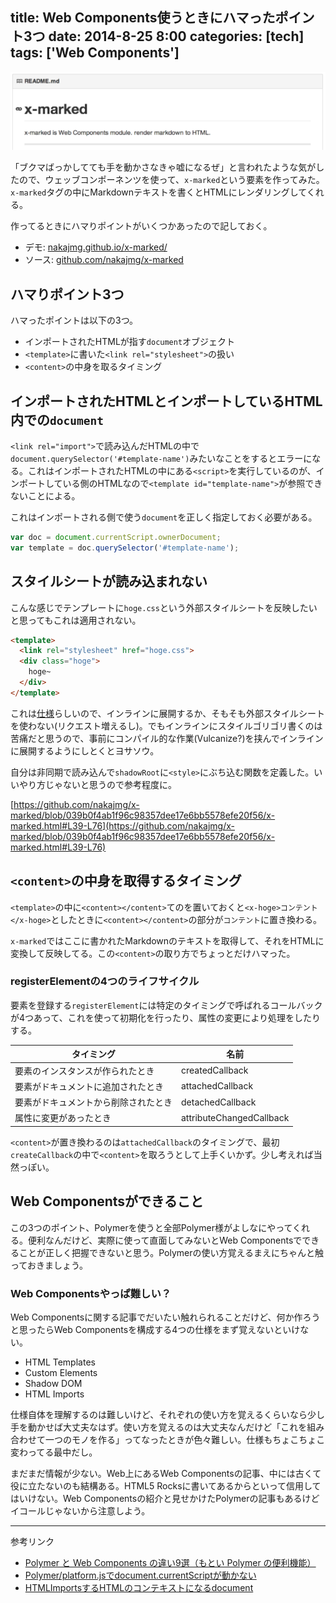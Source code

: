 title: Web Components使うときにハマったポイント3つ
date: 2014-8-25 8:00
categories: [tech]
tags: ['Web Components']
---

![x-marked](/img/photo/2014-08-25.png)

「ブクマばっかしてても手を動かさなきゃ嘘になるぜ」と言われたような気がしたので、ウェッブコンポーネンツを使って、`x-marked`という要素を作ってみた。`x-marked`タグの中にMarkdownテキストを書くとHTMLにレンダリングしてくれる。

作ってるときにハマりポイントがいくつかあったので記しておく。

<!-- more -->

* デモ: [nakajmg.github.io/x-marked/](http://nakajmg.github.io/x-marked/)
* ソース: [github.com/nakajmg/x-marked](https://github.com/nakajmg/x-marked)
  

## ハマりポイント3つ

ハマったポイントは以下の3つ。

* インポートされたHTMLが指す`document`オブジェクト
* `<template>`に書いた`<link rel="stylesheet">`の扱い
* `<content>`の中身を取るタイミング


## インポートされたHTMLとインポートしているHTML内での`document`

`<link rel="import">`で読み込んだHTMLの中で`document.querySelector('#template-name')`みたいなことをするとエラーになる。これはインポートされたHTMLの中にある`<script>`を実行しているのが、インポートしている側のHTMLなので`<template id="template-name">`が参照できないことによる。

これはインポートされる側で使う`document`を正しく指定しておく必要がある。

```javascript
var doc = document.currentScript.ownerDocument;
var template = doc.querySelector('#template-name');
```

## スタイルシートが読み込まれない

こんな感じでテンプレートに`hoge.css`という外部スタイルシートを反映したいと思ってもこれは適用されない。

```html
<template>
  <link rel="stylesheet" href="hoge.css">
  <div class="hoge">
    hoge~
  </div>
</template>
```

これは[仕様](http://www.w3.org/TR/shadow-dom/#inert-html-elements)らしいので、インラインに展開するか、そもそも外部スタイルシートを使わない(リクエスト増えるし)。でもインラインにスタイルゴリゴリ書くのは苦痛だと思うので、事前にコンパイル的な作業(Vulcanize?)を挟んでインラインに展開するようにしとくとヨサソウ。

自分は非同期で読み込んで`shadowRoot`に`<style>`にぶち込む関数を定義した。いいやり方じゃないと思うので参考程度に。

[https://github.com/nakajmg/x-marked/blob/039b0f4ab1f96c98357dee17e6bb5578efe20f56/x-marked.html#L39-L76](https://github.com/nakajmg/x-marked/blob/039b0f4ab1f96c98357dee17e6bb5578efe20f56/x-marked.html#L39-L76)


## `<content>`の中身を取得するタイミング

`<template>`の中に`<content></content>`てのを置いておくと`<x-hoge>コンテント</x-hoge>`としたときに`<content></content>`の部分が`コンテント`に置き換わる。

`x-marked`ではここに書かれたMarkdownのテキストを取得して、それをHTMLに変換して反映してる。この`<content>`の取り方でちょっとだけハマった。

### registerElementの4つのライフサイクル

要素を登録する`registerElement`には特定のタイミングで呼ばれるコールバックが4つあって、これを使って初期化を行ったり、属性の変更により処理をしたりする。

|タイミング|名前|
|---|---|
|要素のインスタンスが作られたとき|createdCallback | 
|要素がドキュメントに追加されたとき|attachedCallback|
|要素がドキュメントから削除されたとき|detachedCallback|
|属性に変更があったとき|attributeChangedCallback|

`<content>`が置き換わるのは`attachedCallback`のタイミングで、最初`createCallback`の中で`<content>`を取ろうとして上手くいかず。少し考えれば当然っぽい。


## Web Componentsができること

この3つのポイント、Polymerを使うと全部Polymer様がよしなにやってくれる。便利なんだけど、実際に使って直面してみないとWeb Componentsでできることが正しく把握できないと思う。Polymerの使い方覚えるまえにちゃんと触っておきましょう。

### Web Componentsやっぱ難しい？

Web Componentsに関する記事でだいたい触れられることだけど、何か作ろうと思ったらWeb Componentsを構成する4つの仕様をまず覚えないといけない。

* HTML Templates
* Custom Elements
* Shadow DOM
* HTML Imports

仕様自体を理解するのは難しいけど、それぞれの使い方を覚えるくらいなら少し手を動かせば大丈夫なはず。使い方を覚えるのは大丈夫なんだけど「これを組み合わせて一つのモノを作る」ってなったときが色々難しい。仕様もちょこちょこ変わってる最中だし。



まだまだ情報が少ない。Web上にあるWeb Componentsの記事、中には古くて役に立たないのも結構ある。HTML5 Rocksに書いてあるからといって信用してはいけない。Web Componentsの紹介と見せかけたPolymerの記事もあるけどイコールじゃないから注意しよう。

---

参考リンク

* [Polymer と Web Components の違い9選（もとい Polymer の便利機能）](http://havelog.ayumusato.com/develop/webcomponents/e603-diff_of_polymer_and_webcomponents.html)
* [Polymer/platform.jsでdocument.currentScriptが動かない](http://d.hatena.ne.jp/hokaccha/20140125/1390613024)
* [HTMLImportsするHTMLのコンテキストになるdocument](http://qiita.com/1000ch/items/b24e387d6102ee20fbba)

